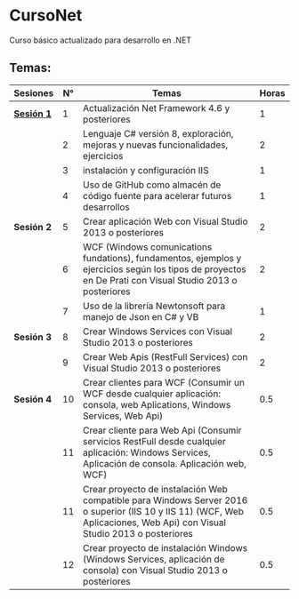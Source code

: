 # CursoNet
Curso básico actualizado para desarrollo en .NET 

## Temas:

| Sesiones | N° | Temas                                                                                                                                                                    | Horas |
|----------|----|--------------------------------------------------------------------------------------------------------------------------------------------------------------------------|-------|
| [**Sesión 1**](/session1.md) | 1  | Actualización Net Framework 4.6 y posteriores                                                                                                                            | 1     |
|          | 2  | Lenguaje C# versión 8, exploración, mejoras y nuevas funcionalidades, ejercicios                                                                                         | 2     |
|          | 3  | instalación y configuración IIS                                                                                                                                          | 1     |
|          | 4  | Uso de GitHub como almacén de código fuente para acelerar futuros desarrollos                                                                                            | 1     |
| **Sesión 2** | 5  | Crear aplicación Web con Visual Studio 2013 o posteriores                                                                                                                | 2     |
|          | 6  | WCF (Windows comunications fundations), fundamentos, ejemplos y ejercicios según los tipos de proyectos en De Prati con Visual Studio 2013 o posteriores                 | 2     |
|          | 7  | Uso de la librería Newtonsoft para manejo de Json en C# y VB                                                                                                             | 1     |
| **Sesión 3** | 8  | Crear Windows Services con Visual Studio 2013 o posteriores                                                                                                              | 2     |
|          | 9  | Crear Web Apis (RestFull Services) con Visual Studio 2013 o posteriores                                                                                                  | 2     |
| **Sesión 4** | 10 | Crear clientes para WCF (Consumir un WCF desde cualquier aplicación: consola, web Aplications, Windows Services, Web Api)                                                | 0.5   |
|          | 11 | Crear cliente para Web Api (Consumir servicios RestFull desde cualquier aplicación: Windows Services, Aplicación de consola. Aplicación web, WCF)                        | 0.5   |
|          | 11 | Crear proyecto de instalación Web compatible para Windows Server 2016 o superior (IIS 10 y IIS 11) (WCF, Web Aplicaciones, Web Api) con Visual Studio 2013 o posteriores | 0.5   |
|          | 12 | Crear proyecto de instalación Windows (Windows Services, aplicación de consola) con Visual Studio 2013 o posteriores                                                     | 0.5   |